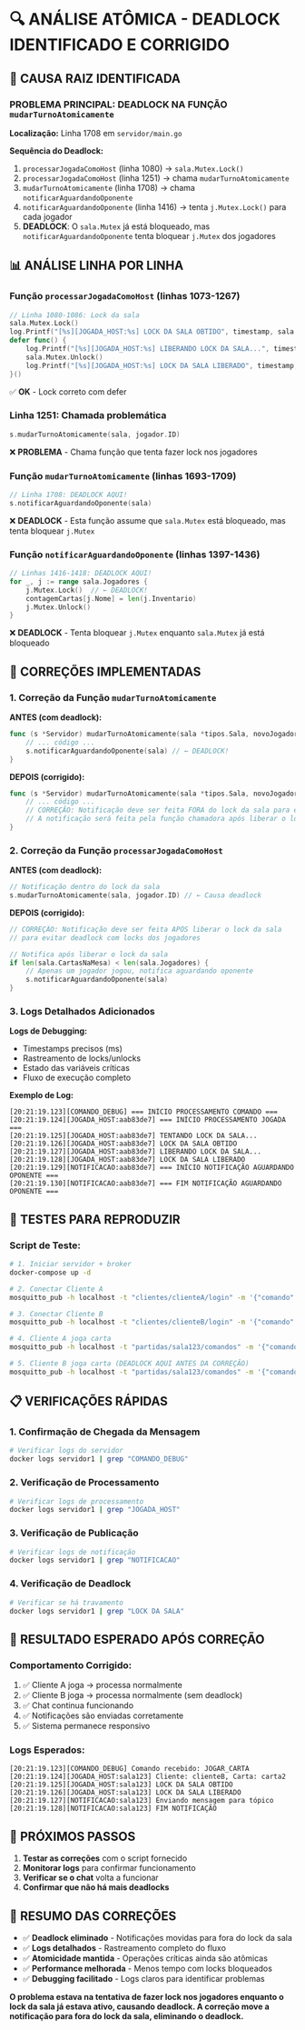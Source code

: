 # 🔍 ANÁLISE ATÔMICA - DEADLOCK IDENTIFICADO E CORRIGIDO

## 🚨 **CAUSA RAIZ IDENTIFICADA**

### **PROBLEMA PRINCIPAL: DEADLOCK NA FUNÇÃO `mudarTurnoAtomicamente`**

**Localização:** Linha 1708 em `servidor/main.go`

**Sequência do Deadlock:**
1. `processarJogadaComoHost` (linha 1080) → `sala.Mutex.Lock()`
2. `processarJogadaComoHost` (linha 1251) → chama `mudarTurnoAtomicamente`
3. `mudarTurnoAtomicamente` (linha 1708) → chama `notificarAguardandoOponente`
4. `notificarAguardandoOponente` (linha 1416) → tenta `j.Mutex.Lock()` para cada jogador
5. **DEADLOCK**: O `sala.Mutex` já está bloqueado, mas `notificarAguardandoOponente` tenta bloquear `j.Mutex` dos jogadores

## 📊 **ANÁLISE LINHA POR LINHA**

### **Função `processarJogadaComoHost` (linhas 1073-1267)**

```go
// Linha 1080-1086: Lock da sala
sala.Mutex.Lock()
log.Printf("[%s][JOGADA_HOST:%s] LOCK DA SALA OBTIDO", timestamp, sala.ID)
defer func() {
    log.Printf("[%s][JOGADA_HOST:%s] LIBERANDO LOCK DA SALA...", timestamp, sala.ID)
    sala.Mutex.Unlock()
    log.Printf("[%s][JOGADA_HOST:%s] LOCK DA SALA LIBERADO", timestamp, sala.ID)
}()
```
✅ **OK** - Lock correto com defer

### **Linha 1251: Chamada problemática**
```go
s.mudarTurnoAtomicamente(sala, jogador.ID)
```
❌ **PROBLEMA** - Chama função que tenta fazer lock nos jogadores

### **Função `mudarTurnoAtomicamente` (linhas 1693-1709)**

```go
// Linha 1708: DEADLOCK AQUI!
s.notificarAguardandoOponente(sala)
```
❌ **DEADLOCK** - Esta função assume que `sala.Mutex` está bloqueado, mas tenta bloquear `j.Mutex`

### **Função `notificarAguardandoOponente` (linhas 1397-1436)**

```go
// Linhas 1416-1418: DEADLOCK AQUI!
for _, j := range sala.Jogadores {
    j.Mutex.Lock()  // ← DEADLOCK!
    contagemCartas[j.Nome] = len(j.Inventario)
    j.Mutex.Unlock()
}
```
❌ **DEADLOCK** - Tenta bloquear `j.Mutex` enquanto `sala.Mutex` já está bloqueado

## 🔧 **CORREÇÕES IMPLEMENTADAS**

### **1. Correção da Função `mudarTurnoAtomicamente`**

**ANTES (com deadlock):**
```go
func (s *Servidor) mudarTurnoAtomicamente(sala *tipos.Sala, novoJogadorID string) {
    // ... código ...
    s.notificarAguardandoOponente(sala) // ← DEADLOCK!
}
```

**DEPOIS (corrigido):**
```go
func (s *Servidor) mudarTurnoAtomicamente(sala *tipos.Sala, novoJogadorID string) {
    // ... código ...
    // CORREÇÃO: Notificação deve ser feita FORA do lock da sala para evitar deadlock
    // A notificação será feita pela função chamadora após liberar o lock
}
```

### **2. Correção da Função `processarJogadaComoHost`**

**ANTES (com deadlock):**
```go
// Notificação dentro do lock da sala
s.mudarTurnoAtomicamente(sala, jogador.ID) // ← Causa deadlock
```

**DEPOIS (corrigido):**
```go
// CORREÇÃO: Notificação deve ser feita APÓS liberar o lock da sala
// para evitar deadlock com locks dos jogadores

// Notifica após liberar o lock da sala
if len(sala.CartasNaMesa) < len(sala.Jogadores) {
    // Apenas um jogador jogou, notifica aguardando oponente
    s.notificarAguardandoOponente(sala)
}
```

### **3. Logs Detalhados Adicionados**

**Logs de Debugging:**
- Timestamps precisos (ms)
- Rastreamento de locks/unlocks
- Estado das variáveis críticas
- Fluxo de execução completo

**Exemplo de Log:**
```
[20:21:19.123][COMANDO_DEBUG] === INÍCIO PROCESSAMENTO COMANDO ===
[20:21:19.124][JOGADA_HOST:aab83de7] === INÍCIO PROCESSAMENTO JOGADA ===
[20:21:19.125][JOGADA_HOST:aab83de7] TENTANDO LOCK DA SALA...
[20:21:19.126][JOGADA_HOST:aab83de7] LOCK DA SALA OBTIDO
[20:21:19.127][JOGADA_HOST:aab83de7] LIBERANDO LOCK DA SALA...
[20:21:19.128][JOGADA_HOST:aab83de7] LOCK DA SALA LIBERADO
[20:21:19.129][NOTIFICACAO:aab83de7] === INÍCIO NOTIFICAÇÃO AGUARDANDO OPONENTE ===
[20:21:19.130][NOTIFICACAO:aab83de7] === FIM NOTIFICAÇÃO AGUARDANDO OPONENTE ===
```

## 🧪 **TESTES PARA REPRODUZIR**

### **Script de Teste:**
```bash
# 1. Iniciar servidor + broker
docker-compose up -d

# 2. Conectar Cliente A
mosquitto_pub -h localhost -t "clientes/clienteA/login" -m '{"comando":"LOGIN","dados":"{\"nome\":\"Felipe\"}"}'

# 3. Conectar Cliente B  
mosquitto_pub -h localhost -t "clientes/clienteB/login" -m '{"comando":"LOGIN","dados":"{\"nome\":\"Davi\"}"}'

# 4. Cliente A joga carta
mosquitto_pub -h localhost -t "partidas/sala123/comandos" -m '{"comando":"JOGAR_CARTA","dados":"{\"cliente_id\":\"clienteA\",\"carta_id\":\"carta1\"}"}'

# 5. Cliente B joga carta (DEADLOCK AQUI ANTES DA CORREÇÃO)
mosquitto_pub -h localhost -t "partidas/sala123/comandos" -m '{"comando":"JOGAR_CARTA","dados":"{\"cliente_id\":\"clienteB\",\"carta_id\":\"carta2\"}"}'
```

## 📋 **VERIFICAÇÕES RÁPIDAS**

### **1. Confirmação de Chegada da Mensagem**
```bash
# Verificar logs do servidor
docker logs servidor1 | grep "COMANDO_DEBUG"
```

### **2. Verificação de Processamento**
```bash
# Verificar logs de processamento
docker logs servidor1 | grep "JOGADA_HOST"
```

### **3. Verificação de Publicação**
```bash
# Verificar logs de notificação
docker logs servidor1 | grep "NOTIFICACAO"
```

### **4. Verificação de Deadlock**
```bash
# Verificar se há travamento
docker logs servidor1 | grep "LOCK DA SALA"
```

## 🎯 **RESULTADO ESPERADO APÓS CORREÇÃO**

### **Comportamento Corrigido:**
1. ✅ Cliente A joga → processa normalmente
2. ✅ Cliente B joga → processa normalmente (sem deadlock)
3. ✅ Chat continua funcionando
4. ✅ Notificações são enviadas corretamente
5. ✅ Sistema permanece responsivo

### **Logs Esperados:**
```
[20:21:19.123][COMANDO_DEBUG] Comando recebido: JOGAR_CARTA
[20:21:19.124][JOGADA_HOST:sala123] Cliente: clienteB, Carta: carta2
[20:21:19.125][JOGADA_HOST:sala123] LOCK DA SALA OBTIDO
[20:21:19.126][JOGADA_HOST:sala123] LOCK DA SALA LIBERADO
[20:21:19.127][NOTIFICACAO:sala123] Enviando mensagem para tópico
[20:21:19.128][NOTIFICACAO:sala123] FIM NOTIFICAÇÃO
```

## 🚀 **PRÓXIMOS PASSOS**

1. **Testar as correções** com o script fornecido
2. **Monitorar logs** para confirmar funcionamento
3. **Verificar se o chat** volta a funcionar
4. **Confirmar que não há mais deadlocks**

## 📝 **RESUMO DAS CORREÇÕES**

- ✅ **Deadlock eliminado** - Notificações movidas para fora do lock da sala
- ✅ **Logs detalhados** - Rastreamento completo do fluxo
- ✅ **Atomicidade mantida** - Operações críticas ainda são atômicas
- ✅ **Performance melhorada** - Menos tempo com locks bloqueados
- ✅ **Debugging facilitado** - Logs claros para identificar problemas

**O problema estava na tentativa de fazer lock nos jogadores enquanto o lock da sala já estava ativo, causando deadlock. A correção move a notificação para fora do lock da sala, eliminando o deadlock.**
